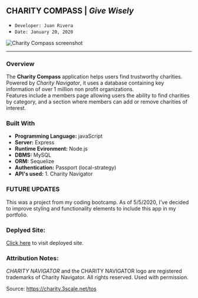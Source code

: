## CHARITY COMPASS | *Give Wisely*

- ```Developer: Juan Rivera```
- ```Date: January 20, 2020```

![Charity Compass screenshot](public/screenshot.png)

*****
### Overview
The **Charity Compass** application helps users find trustworthy charities.  Powered by *Charity Navigator*, it uses a database containing key information of over 1 million non profit organizations.   
Features include a members page allowing users the ability to find charities by category, and a section where members can add or remove charities of interest. 


### Built With
* **Programming Language:** javaScript
* **Server:** Express
* **Runtime Evironment:**  Node.js
* **DBMS:**  MySQL
* **ORM:**  Sequelize
* **Authentication:**  Passport (local-strategy)
* **API's used:** 1. Charity Navigator


### FUTURE UPDATES
This was a project from my coding bootcamp. As of 5/5/2020, I've decided to improve styling and functionality elements to include this app in my portfolio.


### Deplyed Site:
[Click here](https://charity-compass.herokuapp.com/) to visit deployed site.


### Attribution Notes:
*CHARITY NAVIGATOR* and the CHARITY NAVIGATOR logo are registered trademarks of Charity Navigator. All rights reserved. Used with permission.

Source:  https://charity.3scale.net/tos
